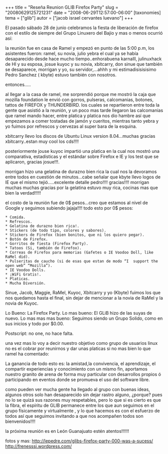+++
title = "Reseña Reunion GLIB Firefox Party"
slug = "20080629125721231"
date = "2008-06-29T12:57:00-06:00"
[taxonomies]
tema = ["glib"]
autor = ["jacob israel cervantes luevano"]
+++

El pasado sábado 28 de junio celebramos la fiesta de liberación de
firefox con el estilo de siempre del Grupo Linuxero del Bajio y mas o
menos ocurrió así:

la reunión fue en casa de Ramel y empezó en punto de las 5:00 p.m, los
asistentes fueron: ramel, su novia, julio yebra el cual ya se había
desaparecido desde hace mucho tiempo..enhorabuena karnalll, julinuxhack
de HI y su esposa, josue kuyoc y su novia, xbitcarry, don sinue que
también se desaparece, morrigan y yo, su servidor,…ahhh y mi
estimadisisisisimo Pedro Sanchez ( kbyte) estuvo también con nosotros.

entonces…..

<!-- more -->
al llegar a la casa de ramel, me sorprendió porque me mostró la caja que
mozilla foundation le envió con gorros, pulseras, calcomanias, botones,
tattos de FIREFOX y THUNDERBIRD. los cuales se repartieron entre toda la
gente que asistió a la reunión, y un poco mas tarde llegaron las
calcomanias que ramel mando hacer, entre platica y platica nos dio
hambre así que empezamos a comer tostadas de jamón y cueritos, mientras
tanto yebra y yo fuimos por refrescos y cervezas al super bara de la
esquina.

xbitcarry llevo los discos de Ubuntu Linux version 8.04…muchas gracias
xbitcarry..estan muy cool los cds!!!!

posteriormente jouse kuyoc impartió una platica en la cual nos mostró
una comparativa, estadísticas y el estándar sobre Firefox e IE y los
test que se aplicaron, gracias josue!!!.

morrigan hizo una gelatina de durazno bien rica la cual nos la devoramos
entre todos en cuestión de minutos…cabe señalar que kbyte llevo logos de
IE que el mismo tejió…..excelente detalle pedro!!!! gracias!!!! morrigan
muchas muchas gracias por la gelatina estuvo muy rica, cocinas mas que
bien la verdad!!!!!

el costo de la reunión fue de 0$ pesos…creo que estamos al nivel de
Google y seguimos subiendo jajaja!!!! todo esto por 0$ pesos:

    * Comida.
    * Refrescos.
    * Gelatina de durazno bien rica!.
    * Stickers (de todo tipo, colores y sabores).
    * Stickers de Firefox (bien bonitos, que ni los quiero pegar).
    * Botón de Firefox.
    * Gorritos de fiesta (Firefox Party).
    * Tatoos (Si, también de Firefox).
    * Correas de Firefox para memorias (Gafetes o IE Voodoo Doll, like RaMel did).
    * Pulseritas de caucho (si de esas que estan de modo “I  support the open web” “Mozilla”).
    * IE Voodoo Dolls.
    * ¡WiFi Gratis!.
    * Platicas.
    * Mucha Diversión.

Sinue, Jacob, Maggie, RaMel, Kuyoc, Xbitcarry y yo (Kbyte) fuimos los
que nos quedamos hasta el final, sin dejar de mencionar a la novia de
RaMel y la novia de Kuyoc.

Lo Bueno: La Firefox Party. Lo mas bueno: El GLiB hizo de las suyas de
nuevo. Lo mas mas mas bueno: Seguimos siendo un Grupo Solido, como en
sus inicios y todo por $0.00.

Postscript: no one, no hace falta.

una vez mas lo voy a decir nuestro objetivo como grupo de usuarios linux
no es el cobrar por reunirnos y dar unas platicas si no mas bien lo que
ramel ha comentado:

La ganancia de todo esto es: la amistad,la convivencia, el aprendizaje,
el compartir experiencias y conocimiento con un mismo fin, aportamos
nuestro granito de arena de forma muy particular con desarrollos propios
ó participando en eventos donde se promueva el uso del software libre.

como pueden ver mucha gente ha llegado al grupo con buenas ideas,
algunos otros solo han desaparecido sin dejar rastro alguno, ¿porque?
pues no lo se quizá sus razones muy respetables, pero lo que si es
cierto es que la fibra, el espíritu de GLIB permanece entre los que aun
seguimos en el grupo físicamente y virtualmente , y lo que hacemos es
con el esfuerzo de todos así que seguimos invitando a que nos acompañen
todos son bienvenidos!!!!

la próxima reunión es en León Guanajuato estén atentos!!!!!!

fotos y mas:
<a href="http://lepedre.com/glibs-firefox-party-000-was-a-sucess/">http://lepedre.com/glibs-firefox-party-000-was-a-sucess/</a>
<a href="http://frenesssi.wordpress.com/">http://frenesssi.wordpress.com/</a>

